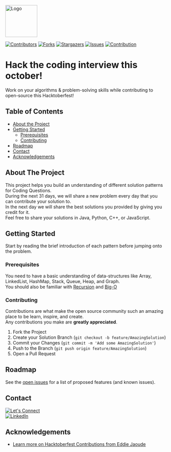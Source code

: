 <!--
*** Thanks for checking out this README Template. If you have a suggestion that would
*** make this better, please fork the repo and create a pull request or simply open
*** an issue with the tag "enhancement".
*** Thanks again! Now go create something AMAZING! :D
-->



<!-- PROJECT LOGO -->
<br />
<img src="images/logo.png" alt="Logo" width="100" height="100"> 


<!-- PROJECT SHIELDS -->
<!--
*** I'm using markdown "reference style" links for readability.
*** Reference links are enclosed in brackets [ ] instead of parentheses ( ).
*** See the bottom of this document for the declaration of the reference variables
*** for contributors-url, forks-url, etc. This is an optional, concise syntax you may use.
*** https://www.markdownguide.org/basic-syntax/#reference-style-links
-->

[![Contributors][contributors-shield]][contributors-url]
[![Forks][forks-shield]][forks-url]
[![Stargazers][stars-shield]][stars-url]
[![Issues][issues-shield]][issues-url]
[![Contribution][hacktoberfest-shield]][hacktoberfest-url]

# Hack the coding interview this october!

<p align="start">
    Work on your algorithms &amp; problem-solving skills while contributing to open-source this Hacktoberfest!
    <br />
</p>

<!-- TABLE OF CONTENTS -->
## Table of Contents

* [About the Project](#about-the-project)
* [Getting Started](#getting-started)
  * [Prerequisites](#prerequisites)
  * [Contributing](#contributing)
* [Roadmap](#roadmap)
* [Contact](#contact)
* [Acknowledgements](#acknowledgements)



<!-- ABOUT THE PROJECT -->
## About The Project

This project helps you build an understanding of different solution patterns for Coding Questions.
<br />
During the next 31 days, we will share a new problem every day that you can contribute your solution to.
<br />
In the next day we will share the best solutions you provided by giving you credit for it.
<br />
Feel free to share your solutions in Java, Python, C++, or JavaScript.


<!-- GETTING STARTED -->
## Getting Started

Start by reading the brief introduction of each pattern before jumping onto the problem.
<br />



### Prerequisites

You need to have a basic understanding of data-structures like Array, LinkedList, HashMap, Stack, Queue, Heap, and Graph.
<br />
You should also be familiar with [Recursion](https://en.wikipedia.org/wiki/Recursion_(computer_science)) and [Big-O](https://en.wikipedia.org/wiki/Big_O_notation)



<!-- CONTRIBUTING -->
### Contributing

Contributions are what make the open source community such an amazing place to be learn, inspire, and create.
<br />
Any contributions you make are **greatly appreciated**.

1. Fork the Project
2. Create your Solution Branch (`git checkout -b feature/AmazingSolution`)
3. Commit your Changes (`git commit -m 'Add some AmazingSolution'`)
4. Push to the Branch (`git push origin feature/AmazingSolution`)
5. Open a Pull Request



<!-- ROADMAP -->
## Roadmap

See the [open issues](https://github.com/yalematta/hack-the-coding-interview-this-october/issues) for a list of proposed features (and known issues).



<!-- CONTACT -->
## Contact

[![Let's Connect][twitter-shield]][twitter-url]
<br />
[![LinkedIn][linkedin-shield]][linkedin-url]



<!-- ACKNOWLEDGEMENTS -->
## Acknowledgements
* [Learn more on Hacktoberfest Contributions from Eddie Jaoude](https://www.youtube.com/watch?v=tjH6txTiC6E)



<!-- MARKDOWN LINKS & IMAGES -->
<!-- https://www.markdownguide.org/basic-syntax/#reference-style-links -->
[contributors-shield]: https://img.shields.io/github/contributors/yalematta/hack-the-coding-interview-this-october.svg?style=plastic&color=blueviolet
[contributors-url]: https://github.com/yalematta/hack-the-coding-interview-this-october/graphs/contributors
[forks-shield]: https://img.shields.io/github/forks/yalematta/hack-the-coding-interview-this-october.svg?style=plastic&color=green
[forks-url]: https://github.com/yalematta/hack-the-coding-interview-this-october/network/members
[stars-shield]: https://img.shields.io/github/stars/yalematta/hack-the-coding-interview-this-october.svg?style=plastic&color=yellow
[stars-url]: https://github.com/yalematta/hack-the-coding-interview-this-october/stargazers
[issues-shield]: https://img.shields.io/github/issues/yalematta/hack-the-coding-interview-this-october.svg?style=plastic&color=red
[issues-url]: https://github.com/yalematta/hack-the-coding-interview-this-october/issues
[license-shield]: https://img.shields.io/github/license/yalematta/hack-the-coding-interview-this-october.svg?style=plastic&color=important
[license-url]: https://github.com/yalematta/hack-the-coding-interview-this-october/blob/master/LICENSE.txt
[linkedin-shield]: https://img.shields.io/badge/-LinkedIn-black.svg?style=plastic&logo=linkedin&label=Layale%20Matta&color=blue
[linkedin-url]: https://www.linkedin.com/in/layalematta/
[twitter-shield]: https://img.shields.io/twitter/follow/yalematta?label=Let%27s%20Connect%20%40yalematta&style=social
[twitter-url]: https://www.twitter.com/yalematta
[hacktoberfest-shield]: https://img.shields.io/static/v1?label=Contribute&message=Hacktoberfest&color=ff69b4&style=plastic
[hacktoberfest-url]: https://hacktoberfest.digitalocean.com
